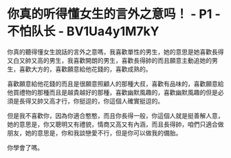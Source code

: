 # 你真的听得懂女生的言外之意吗！ - P1 - 不怕队长 - BV1Ua4y1M7kY

你真的聽得懂女生說話的言外之意嗎，我喜歡單性的男生，她的意思是她喜歡長得又白又帥又高的男生，我喜歡開朗的男生，喜歡長得帥的而且願意主動追她的男生，喜歡大方的，喜歡願意給他花錢的，喜歡成熟的。

喜歡願意給他花錢的而且是很願意照顧人的那種大叔，喜歡有品味的，喜歡願意給他買禮物的那種而且是越貴越好的那種，喜歡幽默風趣的，喜歡幽默風趣的但是必須是長得又帥又高才行，你挺逗的，你這個人確實挺逗的。

但是我不喜歡你，因為你適合憨憨，而且你長得一般，你這個人就是挺善解人意，她的意思是，你又聰明又有禮貌，情商又高又有內涵，而且長得帥，咱們只適合做朋友，她的意思是，你和我談戀愛不行，但是你可以做我的備胎。

你學會了嗎。